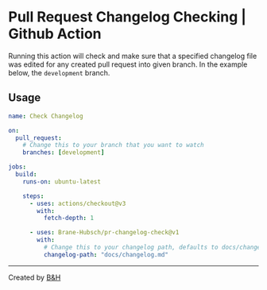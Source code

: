 # Pull Request Changelog Checking | Github Action

Running this action will check and make sure that a specified changelog file was edited for any created pull request into given branch. In the example below, the `development` branch.

## Usage

```yaml
name: Check Changelog

on:
  pull_request:
    # Change this to your branch that you want to watch
    branches: [development]

jobs:
  build:
    runs-on: ubuntu-latest

    steps:
      - uses: actions/checkout@v3
        with:
          fetch-depth: 1

      - uses: Brane-Hubsch/pr-changelog-check@v1
        with:
          # Change this to your changelog path, defaults to docs/changelog.md
          changelog-path: "docs/changelog.md"
```

---

Created by [B&H](https://bh.studio)
